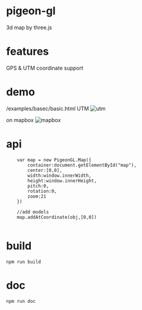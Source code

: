 # pigeon-gl 
3d map by three.js

# features
GPS & UTM coordinate support

# demo
/examples/basec/basic.html
UTM
![utm](https://img.alicdn.com/tfs/TB1r2xfhrSYBuNjSspiXXXNzpXa-1194-663.png)

on mapbox 
![mapbox](https://img.alicdn.com/tfs/TB13ftfhrSYBuNjSspiXXXNzpXa-767-592.png)

# api
```
    var map = new PigeonGL.Map({
        container:document.getElementById("map"),
        center:[0,0],
        width:window.innerWidth,
        height:window.innerHeight,
        pitch:0,
        rotation:0,
        zoom:21
    })

    //add models
    map.addAtCoordinate(obj,[0,0])
    
```


# build
```
npm run build
```

# doc
```
npm run doc
```
